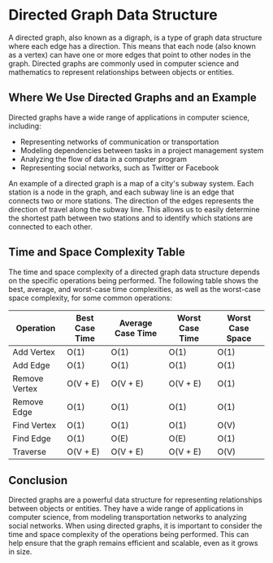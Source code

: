 # Directed Graph Data Structure

A directed graph, also known as a digraph, is a type of graph data structure where each edge has a direction. This means that each node (also known as a vertex) can have one or more edges that point to other nodes in the graph. Directed graphs are commonly used in computer science and mathematics to represent relationships between objects or entities.

## Where We Use Directed Graphs and an Example

Directed graphs have a wide range of applications in computer science, including:

- Representing networks of communication or transportation
- Modeling dependencies between tasks in a project management system
- Analyzing the flow of data in a computer program
- Representing social networks, such as Twitter or Facebook

An example of a directed graph is a map of a city's subway system. Each station is a node in the graph, and each subway line is an edge that connects two or more stations. The direction of the edges represents the direction of travel along the subway line. This allows us to easily determine the shortest path between two stations and to identify which stations are connected to each other.

## Time and Space Complexity Table

The time and space complexity of a directed graph data structure depends on the specific operations being performed. The following table shows the best, average, and worst-case time complexities, as well as the worst-case space complexity, for some common operations:

| Operation     | Best Case Time | Average Case Time | Worst Case Time | Worst Case Space |
| ------------- | -------------- | ----------------- | --------------- | ---------------- |
| Add Vertex    | O(1)           | O(1)              | O(1)            | O(1)             |
| Add Edge      | O(1)           | O(1)              | O(1)            | O(1)             |
| Remove Vertex | O(V + E)       | O(V + E)          | O(V + E)        | O(1)             |
| Remove Edge   | O(1)           | O(1)              | O(1)            | O(1)             |
| Find Vertex   | O(1)           | O(1)              | O(1)            | O(V)             |
| Find Edge     | O(1)           | O(E)              | O(E)            | O(1)             |
| Traverse      | O(V + E)       | O(V + E)          | O(V + E)        | O(V)             |

## Conclusion

Directed graphs are a powerful data structure for representing relationships between objects or entities. They have a wide range of applications in computer science, from modeling transportation networks to analyzing social networks. When using directed graphs, it is important to consider the time and space complexity of the operations being performed. This can help ensure that the graph remains efficient and scalable, even as it grows in size.
